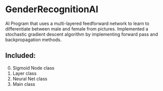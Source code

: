 # GenderRecognitionAI
AI Program that uses a multi-layered feedforward network to learn to differentiate between male and female from pictures.
Implemented a stochastic gradient descent algorithm by implementing forward pass and backpropagation methods.

Included:
---------
0. Sigmoid Node class
1. Layer class
2. Neural Net class
3. Main class
